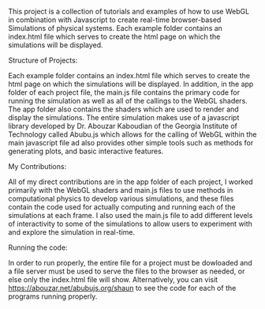 This project is a collection of tutorials and examples of how to use WebGL in combination with Javascript to create real-time browser-based
Simulations of physical systems. Each example folder contains an index.html file which serves to create the html page on which the simulations will be displayed.

Structure of Projects:

Each example folder contains an index.html file which serves to create the html page on which the simulations will be displayed. In addition, in the app folder of each project file, the main.js file contains the primary code for running the simulation as well as all of the callings to the WebGL shaders. The app folder also contains the shaders which are used to render and display the simulations. The entire simulation makes use of a javascript library developed by Dr. Abouzar Kaboudian of the Georgia Institute of Technology called Abubu.js which allows for the calling of WebGL within the main javascript file ad also provides other simple tools such as methods for generating plots, and basic interactive features.

My Contributions:

All of my direct contributions are in the app folder of each project, I worked primarily with the WebGL shaders and main.js files to use methods in computational physics to develop various simulations, and these files contain the code used for actually computing and running each of the simulations at each frame. I also used the main.js file to add different levels of interactivity to some of the simulations to allow users to experiment with and explore the simulation in real-time.

Running the code:

In order to run properly, the entire file for a project must be dowloaded and a file server must be used to serve the files to the browser as needed, or else only the index.html file will show. Alternatively, you can visit https://abouzar.net/abubujs.org/shaun to see the code for each of the programs running properly.